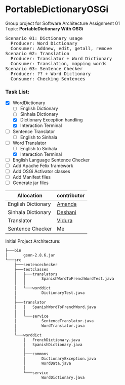 # PortableDictionaryOSGi
Group project for Software Architecture Assignment 01   
Topic: **PortableDictionary With OSGi**
<pre>
Scenario 01: Dictionary usage  
  Producer: Word Dictionary  
  Consumer: Addnew, edit, getall, remove  
Scenario 02: Translation  
  Producer: Translator + Word Dictionary  
  Consumer: Translation, mapping words  
Scenario 03: Sentence Checker  
  Producer: ?? + Word Dictionary  
  Consumer: Checking Sentences  
</pre>

### Task List:
- [x] WordDictionary
   - [ ] English Dictionary
   - [ ] Sinhala Dictionary
   - [x] Dictionary Exception handling
   - [x] Interaction Terminal
- [ ] Sentence Translator
   - [ ] English to Sinhala 
- [ ] Word Translator
   - [ ] English to Sinhala
   - [x] Interaction Terminal
- [ ] English Language Sentence Checker 
- [ ] Add Apache Felix framework
- [ ] Add OSGi Activator classes
- [ ] Add Manifest files
- [ ] Generate jar files

|Allocation|contributor|
|-|-|
|English Dictionary|[Amanda](https://github.com/amandaaaim)|
|Sinhala Dictionary|[Deshani](https://github.com/DeshaniMAWD)|
|Translator|[Vidura](https://github.com/vidurasathsara99)|
|Sentence Checker|Me|

Initial Project Architecture:
```bash
├───bin
│       gson-2.8.6.jar
└───src
    ├───sentencechecker
    ├───testclasses
    │   ├───translators
    │   │       SpanishWordToFrenchWordTest.java
    │   │
    │   └───worddict
    │           DictionaryTest.java
    │
    ├───translator
    │   │   SpanishWordToFrenchWord.java
    │   │
    │   └───service
    │           SentenceTranslator.java
    │           WordTranslator.java
    │
    └───worddict
        │   FrenchDictionary.java
        │   SpanishDictionary.java
        │
        ├───commons
        │       DictionaryException.java
        │       WordData.java
        │
        └───service
                WordDictionary.java
```
